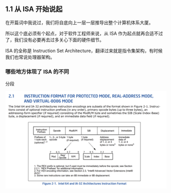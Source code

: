 ## 1.1 从 ISA 开始说起

在开篇词中我说过，我们将自底向上一层一层推导出整个计算机体系大厦。

所以这个底必须有个起点，对于软件工程师来说，从 ISA 作为起点就再合适不过了，我们没有必要再去过多关心下面的硬件细节。

ISA 的全称是 Instruction Set Architecture，翻译过来就是指令集架构，有时候我们也常说处理器架构。

### 哪些地方体现了 ISA 的不同

分段



![image-20230102100730293](picture/image-20230102100730293.png)
